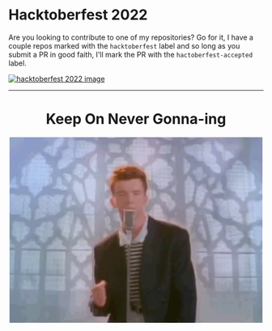 # Hacktoberfest 2022

Are you looking to contribute to one of my repositories? Go for it, I have a couple repos marked with the `hacktoberfest` label and so long as you submit a PR in good faith, I'll mark the PR with the `hactoberfest-accepted` label.

[![hacktoberfest 2022 image](https://hacktoberfest.com/_next/static/media/grain-dark.9d5983e6.png)](https://hacktoberfest.digitalocean.com/)

<hr>



<div align="center">
  <h1>Keep On Never Gonna-ing</h1>
  <a href="https://www.youtube.com/watch?v=dQw4w9WgXcQ">
    <img src="https://github.com/edm00se/edm00se/raw/master/never.gif" alt="never gonna give you up">
  </a>
</div>

<!-- 
[![edm00se's github stats](https://github-readme-stats.vercel.app/api?username=edm00se&show_icons=true&theme=onedark)](https://github.com/anuraghazra/github-readme-stats)

![Top Languages](https://github-readme-stats.vercel.app/api/top-langs/?username=edm00se) -->

